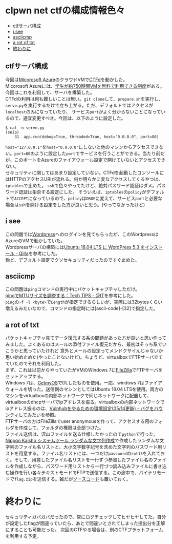 # clpwn net ctfの構成情報色々

- [ctfサーバ構成](#management)
- [i see](#i-see)
- [asciicmp](#asciicmpi)
- [a rot of txt](#a-rot)
- [終わりに](#end)

## <a id="management"></a>ctfサーバ構成
今回は[Micorosoft Azure](https://azure.microsoft.com/ja-jp/)のクラウドVMで[CTFd](https://github.com/CTFd/CTFd)を動かした。<br>
Micorosoft Azureには、[学生が約750時間VMを無料で利用できる制度](https://azure.microsoft.com/ja-jp/free/students/)がある。<br>
今回はこれを利用して、サーバを構築した。<br>
CTFdの利用は何も難しいことは無い。`git clone`して、`prepare.sh`を実行し、`serve.py`を実行するだけで立ち上がる。ただ、デフォルトではアクセスが`localhost`のみになっていたり、
サービス`port`がよく分からないことになっているので、適宜変更すべき。今回は、以下のように設定した。
```
$ cat -n serve.py
(snip)
    31  app.run(debug=True, threaded=True, host="0.0.0.0", port=80)
```
`host="127.0.0.1"`を`host="0.0.0.0"`にしないと他のマシンからアクセスできない。`port=80`のように設定した`port`でサービスを行うことができる。当たり前だが。このポートをAzureのファイアウォール設定で開けていないとアクセスできない。<br>
セキュリティに関してはあまり設定していない。CTFdを起動したコンソールにはHTTPのアクセスURIが流れる。何か明らかに変なアクセスしてくるやつは、`iptables`で止めた。
`ssh`で色々やってたけど、絶対パスワード認証はダメ。パスワード認証は拒否する設定にした。
そういえば、`iptables`の`policy`がデフォルトで`ACCEPT`になっているので、`policy`は`DROP`に変えて、サービス`port`と必要な場合は`ssh`を開ける設定をした方が良いと思う。(やってなかったけど)


## <a id="i-see"></a>i see
この問題では[Wordpress](https://ja.wordpress.com/)へのログインを見てもらったが、このWordpressはAzureのVMで動かしていた。<br>
Wordpressサーバの構築には[Ubuntu 18.04 LTS に WordPress 5.3 をインストール - Qiita](https://qiita.com/cherubim1111/items/265cfbbe91adb44562d5)を参考にした。<br>
殆ど、デフォルト設定でクソセキュリティだったのですぐ止めた。

## <a id="asciicmpi"></a>asciicmp
この問題は`ping`コマンドの実行中にパケットキャプチャしただけ。<br>
[pingでMTUサイズを調査する：Tech TIPS - ＠IT](https://www.atmarkit.co.jp/ait/articles/0512/17/news017.html)を参考にした。<br>
`ping`の`-f -l <byte>`で`Length`が指定できるらしいが、実際には32bytesくらい増えるみたいなので、コマンドの指定時には[ascii-code]-[32]で指定した。

## <a id="a-rot"></a>a rot of txt
パケットキャプチャ見てデータ復元する系の問題があった方が良いと思い作ってみました。よくあるのはメールの添付ファイル復元だから、最初はそっち系でいこうかと思っていたけれど
意外とメールの設定ってメンドクサイんじゃないか思い始め止めた(やったことないけど)。ちょうど、virtualboxでFTPサーバ立てていたのでそれを利用した。<br>
まず、これは以前からやっていたがVMのWindows 7に[FileZilla](https://filezilla-project.org/)でFTPサーバをセットアップする。<br>
Windows 7は、[GetmyOS](https://www.getmyos.com/name/windows-7)でDLしたものを使用。一応、windows 7はファイアウォールを切った。送信側のマシンとしてはUbuntu 18.04 LTSを使用。両方のマシンをvirtualboxの内部ネットワークで同じネットワークに配置して、virtualboxのdhcpサーバでipアドレスを振る。virtualboxの内部ネットワークでipアドレス振るのは、[Vulnhubをやるための環境設定(05/14更新) - バグをバウンティしてみたい](https://rootreasure.hatenablog.jp/entry/2020/04/26/150842)を参照。<br>
FTPサーバの方はFileZillaでuser anonymousを作って、アクセスする用のフォルダを作成して、フォルダの権限は全部つけた。<br>
ファイル送信は、沢山ファイルを送る仕様したかったので`python`で行った。[Nippon Kaisho システムツール ランダムな文字列作成](https://www.japan9.com/cgi/rand_num.cgi)で作成したランダムな文字列のファイル名リストと、大小文字数字記号を含めた文字列のパスワード用リストを用意する。ファイル名リストには、一つだけ`password`の`rot13`を入れておく。そして、用意したファイル名リストを一行ずつ参照したファイル名のファイルを作成しながら、パスワード用リストから一行づつ読み込みファイルに書き込む操作を行い各々テキストモードでFTPで送信する。この途中で、バイナリモードで`flag.zip`を送信する。雑だが[ソースコード](./a_rot_of_txt.py)も置いておく。


# <a id="end"></a>終わりに
セキュリティガバガバだったので、常にログチェックしてヒヤヒヤしてた。自分が設定したflagが間違っていたら、あとで間違いとされてしまった提出分を正解にすることも可能だった。
次回のCTFやる場合は、別のCTFプラットフォームを利用する予定。
